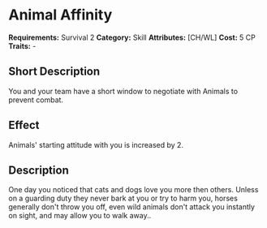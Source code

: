 # Animal Affinity

**Requirements:** Survival 2
**Category:** Skill
**Attributes:** [CH/WL]
**Cost:** 5 CP
**Traits:** -


## Short Description
You and your team have a short window to negotiate with Animals to prevent combat.

## Effect
Animals' starting attitude with you is increased by 2.

## Description
One day you noticed that cats and dogs love you more then others. Unless on a guarding duty they never bark at you or try to harm you, horses generally don't throw you off, even wild animals don't attack you instantly on sight, and may allow you to walk away..
